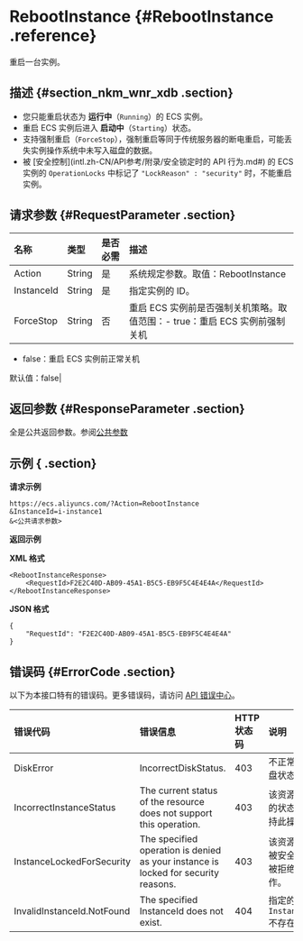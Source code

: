 # RebootInstance {#RebootInstance .reference}

重启一台实例。

## 描述 {#section_nkm_wnr_xdb .section}

-   您只能重启状态为 **运行中**（`Running`）的 ECS 实例。
-   重启 ECS 实例后进入 **启动中**（`Starting`）状态。
-   支持强制重启（`ForceStop`），强制重启等同于传统服务器的断电重启，可能丢失实例操作系统中未写入磁盘的数据。
-   被 [安全控制](intl.zh-CN/API参考/附录/安全锁定时的 API 行为.md#) 的 ECS 实例的 `OperationLocks` 中标记了 `"LockReason" : "security"` 时，不能重启实例。

## 请求参数 {#RequestParameter .section}

|名称|类型|是否必需|描述|
|:-|:-|:---|:-|
|Action|String|是|系统规定参数。取值：RebootInstance|
|InstanceId|String|是|指定实例的 ID。|
|ForceStop|String|否|重启 ECS 实例前是否强制关机策略。取值范围：-   true：重启 ECS 实例前强制关机
-   false：重启 ECS 实例前正常关机

默认值：false|

## 返回参数 {#ResponseParameter .section}

全是公共返回参数。参阅[公共参数](intl.zh-CN/API参考/调用方式/公共参数.md#commonResponseParameters)

## 示例 { .section}

**请求示例** 

```
https://ecs.aliyuncs.com/?Action=RebootInstance
&InstanceId=i-instance1
&<公共请求参数>
```

**返回示例**

 **XML 格式** 

```
<RebootInstanceResponse>
    <RequestId>F2E2C40D-AB09-45A1-B5C5-EB9F5C4E4E4A</RequestId>
</RebootInstanceResponse>
```

 **JSON 格式** 

```
{
    "RequestId": "F2E2C40D-AB09-45A1-B5C5-EB9F5C4E4E4A"
}
```

## 错误码 {#ErrorCode .section}

以下为本接口特有的错误码。更多错误码，请访问 [API 错误中心](https://error-center.alibabacloud.com/status/product/Ecs)。

|错误代码|错误信息|HTTP 状态码|说明|
|:---|:---|:-------|:-|
|DiskError|IncorrectDiskStatus.|403|不正常的磁盘状态。|
|IncorrectInstanceStatus|The current status of the resource does not support this operation.|403|该资源目前的状态不支持此操作。|
|InstanceLockedForSecurity|The specified operation is denied as your instance is locked for security reasons.|403|该资源目前被安全锁定被拒绝操作。|
|InvalidInstanceId.NotFound|The specified InstanceId does not exist.|404|指定的 `InstanceId` 不存在。|

